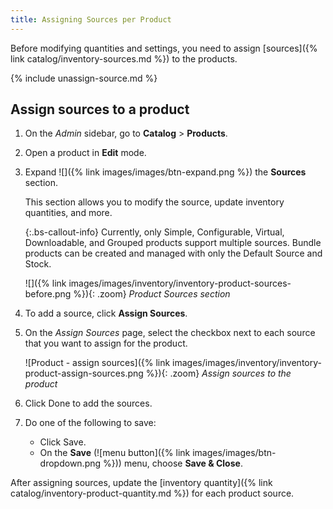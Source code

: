 ```yaml
---
title: Assigning Sources per Product
---
```


Before modifying quantities and settings, you need to assign [sources]({% link catalog/inventory-sources.md %}) to the products.

{% include unassign-source.md %}

## Assign sources to a product

1. On the _Admin_ sidebar, go to **Catalog** > **Products**.

1. Open a product in **Edit** mode.

1. Expand ![]({% link images/images/btn-expand.png %}) the **Sources** section.

   This section allows you to modify the source, update inventory quantities, and more.

    {:.bs-callout-info}
    Currently, only Simple, Configurable, Virtual, Downloadable, and Grouped products support multiple sources. Bundle products can be created and managed with only the Default Source and Stock.

    ![]({% link images/images/inventory/inventory-product-sources-before.png %}){: .zoom}
    _Product Sources section_

1. To add a source, click **Assign Sources**.

1. On the _Assign Sources_ page, select the checkbox next to each source that you want to assign for the product.

    ![Product - assign sources]({% link images/images/inventory/inventory-product-assign-sources.png %}){: .zoom}
    _Assign sources to the product_

1. Click <span class="btn">Done</span> to add the sources.

1. Do one of the following to save:

   - Click <span class="btn">Save</span>.
   - On the **Save** (![menu button]({% link images/images/btn-dropdown.png %})) menu, choose **Save & Close**.

After assigning sources, update the [inventory quantity]({% link catalog/inventory-product-quantity.md %}) for each product source.
